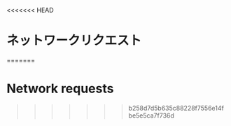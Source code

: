 
<<<<<<< HEAD
# ネットワークリクエスト
=======
# Network requests
>>>>>>> b258d7d5b635c88228f7556e14fbe5e5ca7f736d
